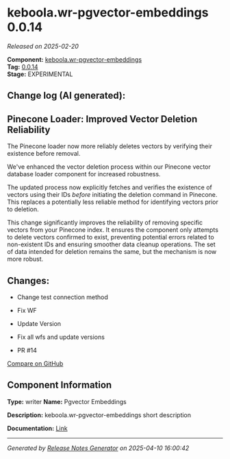 #  keboola.wr-pgvector-embeddings 0.0.14

_Released on 2025-02-20_

**Component:** [keboola.wr-pgvector-embeddings](https://github.com/keboola/component-embeddings-v2)  
**Tag:** [0.0.14](https://github.com/keboola/component-embeddings-v2/releases/tag/0.0.14)  
**Stage:** EXPERIMENTAL


## Change log (AI generated):
## Pinecone Loader: Improved Vector Deletion Reliability
The Pinecone loader now more reliably deletes vectors by verifying their existence before removal.

We've enhanced the vector deletion process within our Pinecone vector database loader component for increased robustness.

The updated process now explicitly fetches and verifies the existence of vectors using their IDs *before* initiating the deletion command in Pinecone. This replaces a potentially less reliable method for identifying vectors prior to deletion.

This change significantly improves the reliability of removing specific vectors from your Pinecone index. It ensures the component only attempts to delete vectors confirmed to exist, preventing potential errors related to non-existent IDs and ensuring smoother data cleanup operations. The set of data intended for deletion remains the same, but the mechanism is now more robust.



## Changes:



- Change test connection method 




- Fix WF 




- Update Version 






- Fix all wfs and update versions 




- PR #14 



[Compare on GitHub](https://github.com/keboola/component-embeddings-v2/compare/0.0.13...0.0.14)



## Component Information
**Type:** writer
**Name:** Pgvector Embeddings

**Description:** keboola.wr-pgvector-embeddings short description


**Documentation:** [Link](https://github.com/keboola/component-embeddings-v2/blob/master/README.md)



---
_Generated by [Release Notes Generator](https://github.com/keboola/release-notes-generator)
on 2025-04-10 16:00:42_